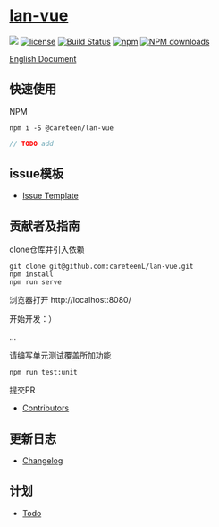# [lan-vue](https://github.com/careteenL/lan-vue)
[![](https://img.shields.io/badge/Powered%20by-lan-brightgreen.svg)](https://github.com/careteenL/lan-vue)
[![license](https://img.shields.io/badge/license-MIT-blue.svg)](https://github.com/careteenL/lan-vue/blob/master/LICENSE)
[![Build Status](https://travis-ci.org/careteenL/lan-vue.svg?branch=master)](https://travis-ci.org/careteenL/lan-vue)
[![npm](https://img.shields.io/badge/npm-0.1.0-orange.svg)](https://www.npmjs.com/package/@careteen/lan-vue)
[![NPM downloads](http://img.shields.io/npm/dm/@careteen/lan-vue.svg?style=flat-square)](http://www.npmtrends.com/@careteen/lan-vue)

[English Document](./README.en_US.md)


## 快速使用

NPM
```shell
npm i -S @careteen/lan-vue
```

```js
// TODO add
```

## issue模板

- [Issue Template](./ISSUETEMPLATE.md)

## 贡献者及指南

clone仓库并引入依赖
```shell
git clone git@github.com:careteenL/lan-vue.git
npm install
npm run serve
```
浏览器打开 http://localhost:8080/

开始开发：）

...

请编写单元测试覆盖所加功能
```shell
npm run test:unit
```
提交PR

- [Contributors](https://github.com/careteenL/lan-vue/graphs/contributors)

## 更新日志

- [Changelog](./CHANGELOG.md)

## 计划

- [Todo](./TODO.md)
